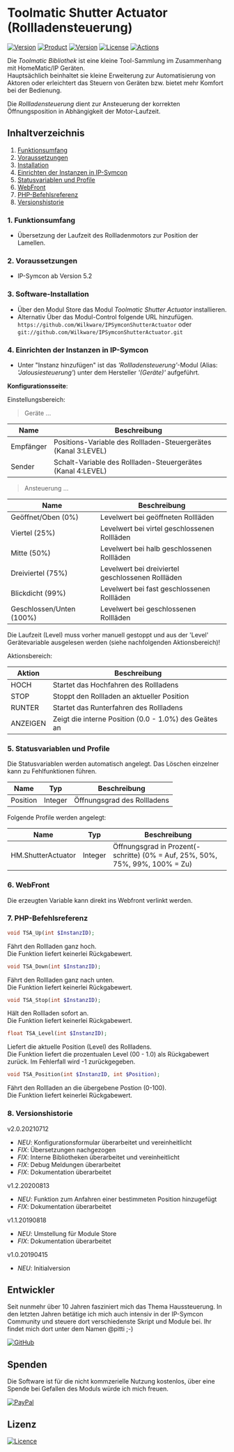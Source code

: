# Toolmatic Shutter Actuator (Rollladensteuerung)

[![Version](https://img.shields.io/badge/Symcon-PHP--Modul-red.svg)](https://www.symcon.de/service/dokumentation/entwicklerbereich/sdk-tools/sdk-php/)
[![Product](https://img.shields.io/badge/Symcon%20Version-5.2-blue.svg)](https://www.symcon.de/produkt/)
[![Version](https://img.shields.io/badge/Modul%20Version-2.0.20210712-orange.svg)](https://github.com/Wilkware/IPSymconShutterActuator)
[![License](https://img.shields.io/badge/License-CC%20BY--NC--SA%204.0-green.svg)](https://creativecommons.org/licenses/by-nc-sa/4.0/)
[![Actions](https://github.com/Wilkware/IPSymconShutterActuator/workflows/Check%20Style/badge.svg)](https://github.com/Wilkware/IPSymconShutterActuator/actions)

Die *Toolmatic Bibliothek* ist eine kleine Tool-Sammlung im Zusammenhang mit HomeMatic/IP Geräten.  
Hauptsächlich beinhaltet sie kleine Erweiterung zur Automatisierung von Aktoren oder erleichtert das Steuern von Geräten bzw. bietet mehr Komfort bei der Bedienung.  
  
Die *Rollladensteuerung* dient zur Ansteuerung der korrekten Öffnungsposition in Abhängigkeit der Motor-Laufzeit.

## Inhaltverzeichnis

1. [Funktionsumfang](#1-funktionsumfang)
2. [Voraussetzungen](#2-voraussetzungen)
3. [Installation](#3-installation)
4. [Einrichten der Instanzen in IP-Symcon](#4-einrichten-der-instanzen-in-ip-symcon)
5. [Statusvariablen und Profile](#5-statusvariablen-und-profile)
6. [WebFront](#6-webfront)
7. [PHP-Befehlsreferenz](#7-php-befehlsreferenz)
8. [Versionshistorie](#8-versionshistorie)

### 1. Funktionsumfang

* Übersetzung der Laufzeit des Rollladenmotors zur Position der Lamellen.

### 2. Voraussetzungen

* IP-Symcon ab Version 5.2

### 3. Software-Installation

* Über den Modul Store das Modul *Toolmatic Shutter Actuator* installieren.
* Alternativ Über das Modul-Control folgende URL hinzufügen.  
`https://github.com/Wilkware/IPSymconShutterActuator` oder `git://github.com/Wilkware/IPSymconShutterActuator.git`

### 4. Einrichten der Instanzen in IP-Symcon

* Unter "Instanz hinzufügen" ist das *'Rollladensteuerung'*-Modul (Alias: *'Jalousiesteuerung'*) unter dem Hersteller _'(Geräte)'_ aufgeführt.

__Konfigurationsseite__:

Einstellungsbereich:

> Geräte ...

Name           | Beschreibung
---------------| ---------------------------------
Empfänger      | Positions-Variable des Rollladen-Steuergerätes (Kanal 3:LEVEL)
Sender         | Schalt-Variable des Rollladen-Steuergerätes (Kanal 4:LEVEL)

> Ansteuerung ...

Name                          | Beschreibung
------------------------------| ---------------------------------
Geöffnet/Oben (0%)            | Levelwert bei geöffneten Rollläden
Viertel (25%)                 | Levelwert bei virtel geschlossenen Rollläden
Mitte (50%)                   | Levelwert bei halb geschlossenen Rollläden
Dreiviertel (75%)             | Levelwert bei dreiviertel geschlossenen Rollläden
Blickdicht (99%)              | Levelwert bei fast geschlossenen Rollläden
Geschlossen/Unten (100%)      | Levelwert bei geschlossenen Rollläden

Die Laufzeit (Level) muss vorher manuell gestoppt und aus der 'Level' Gerätevariable ausgelesen werden (siehe nachfolgenden Aktionsbereich)!

Aktionsbereich:

Aktion         | Beschreibung
-------------- | ------------------------------------------------------------
HOCH           | Startet das Hochfahren des Rollladens
STOP           | Stoppt den Rollladen an aktueller Position
RUNTER         | Startet das Runterfahren des Rollladens
ANZEIGEN       | Zeigt die interne Position (0.0 - 1.0%) des Geätes an

### 5. Statusvariablen und Profile

Die Statusvariablen werden automatisch angelegt. Das Löschen einzelner kann zu Fehlfunktionen führen.

Name                 | Typ       | Beschreibung
-------------------- | --------- | ----------------
Position             | Integer   | Öffnungsgrad des Rollladens

Folgende Profile werden angelegt:

Name                 | Typ       | Beschreibung
-------------------- | --------- | ----------------
HM.ShutterActuator   | Integer   | Öffnungsgrad in Prozent(-schritte) (0% = Auf, 25%, 50%, 75%, 99%, 100% = Zu)

### 6. WebFront

Die erzeugten Variable kann direkt ins Webfront verlinkt werden.

### 7. PHP-Befehlsreferenz

```php
void TSA_Up(int $InstanzID);
```

Fährt den Rollladen ganz hoch.  
Die Funktion liefert keinerlei Rückgabewert.  

```php
void TSA_Down(int $InstanzID);
```

Fährt den Rollladen ganz nach unten.  
Die Funktion liefert keinerlei Rückgabewert.  

```php
void TSA_Stop(int $InstanzID);
```

Hält den Rollladen sofort an.  
Die Funktion liefert keinerlei Rückgabewert.  

```php
float TSA_Level(int $InstanzID);
```

Liefert die aktuelle Position (Level) des Rollladens.  
Die Funktion liefert die prozentualen Level (00 - 1.0) als Rückgabewert zurück. Im Fehlerfall wird -1 zurückgegeben.

```php
void TSA_Position(int $InstanzID, int $Position);
```

Fährt den Rollladen an die übergebene Postion (0-100).  
Die Funktion liefert keinerlei Rückgabewert.  

### 8. Versionshistorie

v2.0.20210712

* _NEU_: Konfigurationsformular überarbeitet und vereinheitlicht
* _FIX_: Übersetzungen nachgezogen
* _FIX_: Interne Bibliotheken überarbeitet und vereinheitlicht
* _FIX_: Debug Meldungen überarbeitet
* _FIX_: Dokumentation überarbeitet

v1.2.20200813

* _NEU_: Funktion zum Anfahren einer bestimmeten Position hinzugefügt
* _FIX_: Dokumentation überarbeitet

v1.1.20190818

* _NEU_: Umstellung für Module Store
* _FIX_: Dokumentation überarbeitet

v1.0.20190415

* _NEU_: Initialversion

## Entwickler

Seit nunmehr über 10 Jahren fasziniert mich das Thema Haussteuerung. In den letzten Jahren betätige ich mich auch intensiv in der IP-Symcon Community und steuere dort verschiedenste Skript und Module bei. Ihr findet mich dort unter dem Namen @pitti ;-)

[![GitHub](https://img.shields.io/badge/GitHub-@wilkware-blueviolet.svg?logo=github)](https://wilkware.github.io/)

## Spenden

Die Software ist für die nicht kommzerielle Nutzung kostenlos, über eine Spende bei Gefallen des Moduls würde ich mich freuen.

[![PayPal](https://img.shields.io/badge/PayPal-spenden-blue.svg?logo=paypal)](https://www.paypal.com/cgi-bin/webscr?cmd=_s-xclick&hosted_button_id=8816166)

## Lizenz

[![Licence](https://licensebuttons.net/i/l/by-nc-sa/transparent/00/00/00/88x31-e.png)](https://creativecommons.org/licenses/by-nc-sa/4.0/)
